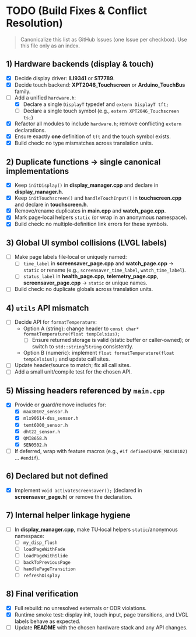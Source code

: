 # TODO (Build Fixes & Conflict Resolution)

> Canonicalize this list as GitHub Issues (one Issue per checkbox). Use this file only as an index.

## 1) Hardware backends (display & touch)
- [x] Decide display driver: **ILI9341** or **ST7789**.
- [x] Decide touch backend: **XPT2046_Touchscreen** or **Arduino_TouchBus** family.
- [ ] Add a unified `hardware.h`:
  - [x] Declare a single `DisplayT` typedef and `extern DisplayT tft;`
  - [ ] Declare a single touch symbol (e.g., `extern XPT2046_Touchscreen ts;`)
- [x] Refactor all modules to include `hardware.h`; remove conflicting `extern` declarations.
- [x] Ensure exactly **one** definition of `tft` and the touch symbol exists.
- [x] Build check: no type mismatches across translation units.

## 2) Duplicate functions → single canonical implementations
- [x] Keep `initDisplay()` in **display_manager.cpp** and declare in **display_manager.h**.
- [x] Keep `initTouchscreen()` and `handleTouchInput()` in **touchscreen.cpp** and declare in **touchscreen.h**.
- [x] Remove/rename duplicates in **main.cpp** and **watch_page.cpp**.
- [x] Mark page‑local helpers `static` (or wrap in an anonymous namespace).
- [x] Build check: no multiple‑definition link errors for these symbols.

## 3) Global UI symbol collisions (LVGL labels)
- [ ] Make page labels file‑local or uniquely named:
  - [ ] `time_label` in **screensaver_page.cpp** and **watch_page.cpp** → `static` or rename (e.g., `screensaver_time_label`, `watch_time_label`).
  - [ ] `status_label` in **health_page.cpp**, **telemetry_page.cpp**, **screensaver_page.cpp** → `static` or unique names.
- [ ] Build check: no duplicate globals across translation units.

## 4) `utils` API mismatch
- [ ] Decide API for `formatTemperature`:
  - Option A (string): change header to `const char* formatTemperature(float tempCelsius);`
    - [ ] Ensure returned storage is valid (static buffer or caller‑owned); or switch to `std::string`/`String` consistently.
  - Option B (numeric): implement `float formatTemperature(float tempCelsius);` and update call sites.
- [ ] Update header/source to match; fix all call sites.
- [ ] Add a small unit/compile test for the chosen API.

## 5) Missing headers referenced by `main.cpp`
- [x] Provide or guard/remove includes for:
  - [x] `max30102_sensor.h`
  - [x] `mlx90614-dss_sensor.h`
  - [x] `temt6000_sensor.h`
  - [x] `dht22_sensor.h`
  - [x] `QMI8658.h`
  - [x] `SEN0502.h`
- [ ] If deferred, wrap with feature macros (e.g., `#if defined(HAVE_MAX30102)` … `#endif`).

## 6) Declared but not defined
- [x] Implement `void activateScreensaver();` (declared in **screensaver_page.h**) or remove the declaration.

## 7) Internal helper linkage hygiene
- [ ] In **display_manager.cpp**, make TU‑local helpers `static`/anonymous namespace:
  - [ ] `my_disp_flush`
  - [ ] `loadPageWithFade`
  - [ ] `loadPageWithSlide`
  - [ ] `backToPreviousPage`
  - [ ] `handlePageTransition`
  - [ ] `refreshDisplay`

## 8) Final verification
- [x] Full rebuild: no unresolved externals or ODR violations.
- [x] Runtime smoke test: display init, touch input, page transitions, and LVGL labels behave as expected.
- [ ] Update **README** with the chosen hardware stack and any API changes.
